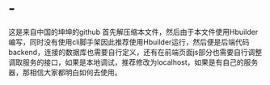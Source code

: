 # -
这是来自中国的坤坤的github
首先解压缩本文件，然后由于本文件使用Hbuilder编写，同时没有使用cli脚手架因此推荐使用Hbuilder运行，然后便是后端代码backend，连接的数据库也需要自行定义，还有在前端页面js部分也需要自行调整调取服务的接口，如果是本地调试，推荐修改为localhost，如果是有自己的服务器，那相信大家都明白如何去使用。
